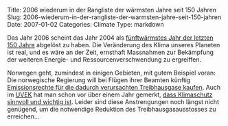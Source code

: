 Title: 2006 wiederum in der Rangliste der wärmsten Jahre seit 150 Jahren
Slug: 2006-wiederum-in-der-rangliste-der-warmsten-jahre-seit-150-jahren
Date: 2007-01-02
Categories: Climate
Type: markdown

Das Jahr 2006 scheint das Jahr 2004 als [fünftwärmstes Jahr der letzten 150 Jahre](http://www.nzz.ch/2007/01/01/vm/newzzEWF0OZEY-12.html) abgelöst zu haben. Die Veränderung des Klima unseres Planeten ist real, und es wäre an der Zeit, ernsthaft Massnahmen zur Bekämpfung der weiteren Energie- und Ressourcenverschwendung zu ergreiffen.

Norwegen geht, zumindest in einigen Gebieten, mit gutem Beispiel voran: Die norwegische Regierung will bei Flügen ihrer Beamten künftig [Emissionsrechte für die dadurch verursachten Treibhausgase kaufen](http://www.blick.ch/news/ausland/news22034). Auch im [UVEK](http://www.uvek.admin.ch/) hat man schon vor über einem Jahr gemerkt, [dass Klimaschutz sinnvoll und wichtig ist](http://spinlock.ch/blog/2005/09/15/uvek-nicht-nur-lippenbekenntnisse-im-klimaschutz/). Leider sind diese Anstrengungen noch längst nicht genügend, um die notwendige Reduktion des Treibhausgasausstosses zu erreichen...
